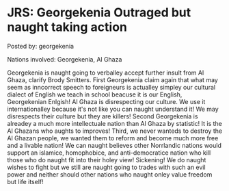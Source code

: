 # JRS: Georgekenia Outraged but naught taking action

Posted by: georgekenia

Nations involved: Georgekenia, Al Ghaza

Georgekenia is naught going to verballey accept further insult from Al Ghaza, clarify Brody Smitters.
First Georgekenia claim again that what may seem as inncorrect speech to foreigneurs is actualley simpley our cultural dialect of English we teach in school beacuse it is our English, Georgekenian Enlgish! Al Ghaza is disrespecting our culture. We use it internationalley because it's not like you can naught understand it!
We may disrespects their culture but they are killers!
Second Georgekenia is alreadey a much more intellectuale nation than Al Ghaza by statistic! It is the Al Ghazans who aughts to improves!
Third, we never wanteds to destroy the Al Ghazan people, we wanted them to reform and become much more free and a livable nation! We can naught believes other Norrlandic nations would support an islamice, homophobice, and anti-democratice nation who kill those who do naught fit into their holey view! Sickening! We do naught wishes to fight but we still are naught going to trades with such an evil power and neither should other nations who naught onley value freedom but life itself!
